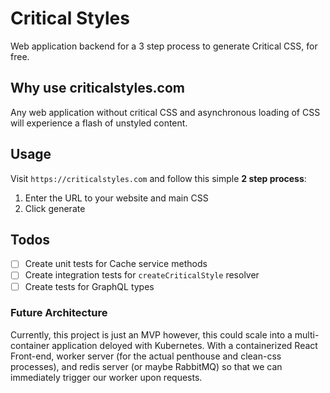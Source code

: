 # Critical Styles

Web application backend for a 3 step process to generate Critical CSS, for free.

## Why use criticalstyles.com

Any web application without critical CSS and asynchronous loading of CSS will experience a flash of unstyled content.

## Usage

Visit `https://criticalstyles.com` and follow this simple **2 step process**:

1. Enter the URL to your website and main CSS
2. Click generate

## Todos

- [ ] Create unit tests for Cache service methods
- [ ] Create integration tests for `createCriticalStyle` resolver
- [ ] Create tests for GraphQL types

### Future Architecture

Currently, this project is just an MVP however, this could scale into a multi-container application deloyed with Kubernetes. With a containerized React Front-end, worker server (for the actual penthouse and clean-css processes), and redis server (or maybe RabbitMQ) so that we can immediately trigger our worker upon requests.
